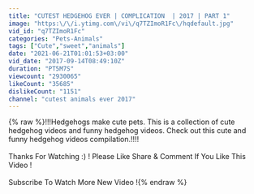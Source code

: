 ```yaml
---
title: "CUTEST HEDGEHOG EVER | COMPLICATION  | 2017 | PART 1"
image: "https:\/\/i.ytimg.com\/vi\/q7TZImoR1Fc\/hqdefault.jpg"
vid_id: "q7TZImoR1Fc"
categories: "Pets-Animals"
tags: ["Cute","sweet","animals"]
date: "2021-06-21T01:01:53+03:00"
vid_date: "2017-09-14T08:49:10Z"
duration: "PT5M7S"
viewcount: "2930065"
likeCount: "35685"
dislikeCount: "1151"
channel: "cutest animals ever 2017"
---
```

{% raw %}!!!Hedgehogs make cute pets. This is a collection of cute hedgehog videos and funny hedgehog videos. Check out this cute and funny hedgehog videos compilation.!!!!<br /><br />Thanks For Watching :) ! Please Like Share &amp; Comment If You Like This Video !<br /><br />Subscribe To Watch More New Video !{% endraw %}
